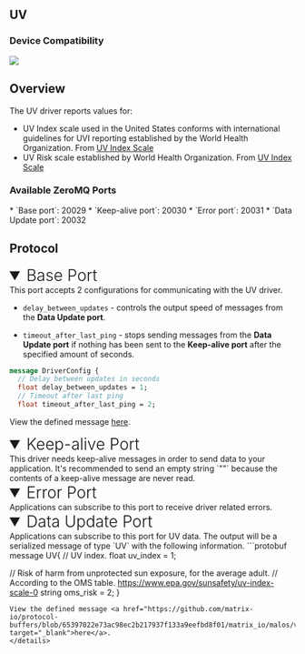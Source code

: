 <h2 style="padding-top:0">UV</h2>

### Device Compatibility
<img class="creator-compatibility-icon" src="../../img/creator-icon.svg">

## Overview

The UV driver reports values for:

* UV Index scale used in the United States conforms with international guidelines for UVI reporting established by the World Health Organization.  From <a href="https://www.epa.gov/sunsafety/uv-index-scale-0" target="_blank">UV Index Scale</a>
* UV Risk scale established by World Health Organization. From <a href="https://www.epa.gov/sunsafety/uv-index-scale-0" target="_blank">UV Index Scale</a>

<h3 style="padding-top:0">Available ZeroMQ Ports</h3>
* `Base port`: 20029
* `Keep-alive port`: 20030
* `Error port`: 20031
* `Data Update port`: 20032

## Protocol
<!-- Base PORT -->
<details markdown="1" open>
<summary style="font-size: 1.75rem; font-weight: 300;">Base Port</summary>
This port accepts 2 configurations for communicating with the UV driver. 

* `delay_between_updates` - controls the output speed of messages from the **Data Update port**. 

* `timeout_after_last_ping` - stops sending messages from the **Data Update port** if nothing has been sent to the **Keep-alive port** after the specified amount of seconds.

```protobuf
message DriverConfig {
  // Delay between updates in seconds
  float delay_between_updates = 1;
  // Timeout after last ping
  float timeout_after_last_ping = 2;
```
View the defined message <a href="https://github.com/matrix-io/protocol-buffers/blob/master/matrix_io/malos/v1/driver.proto" target="_blank">here</a>.
</details>

<!-- Keep-alive PORT -->
<details markdown="1" open>
<summary style="font-size: 1.75rem; font-weight: 300;">Keep-alive Port</summary>
This driver needs keep-alive messages in order to send data to your application. It's recommended to send an empty string `""` because the contents of a keep-alive message are never read.
</details>

<!-- Error PORT -->
<details markdown="1" open>
<summary style="font-size: 1.75rem; font-weight: 300;">Error Port</summary>
Applications can subscribe to this port to receive driver related errors.
</details>

<!-- Data Update PORT -->
<details markdown="1" open>
<summary style="font-size: 1.75rem; font-weight: 300;">Data Update Port</summary>
Applications can subscribe to this port for UV data. The output will be a serialized message of type `UV` with the following information.
```protobuf
message UV{
  // UV index.
  float uv_index = 1;

  // Risk of harm from unprotected sun exposure, for the average adult.
  // According to the OMS table. https://www.epa.gov/sunsafety/uv-index-scale-0
  string oms_risk = 2;
}
```
View the defined message <a href="https://github.com/matrix-io/protocol-buffers/blob/65397022e73ac98ec2b217937f133a9eefbd8f01/matrix_io/malos/v1/sense.proto" target="_blank">here</a>.
</details>
